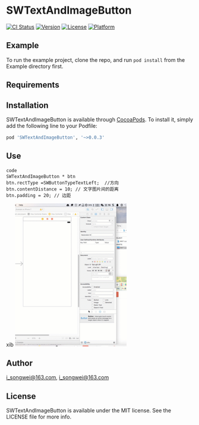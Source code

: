 # SWTextAndImageButton

[![CI Status](http://img.shields.io/travis/i_songwei@163.com/SWTextAndImageButton.svg?style=flat)](https://travis-ci.org/i_songwei@163.com/SWTextAndImageButton)
[![Version](https://img.shields.io/cocoapods/v/SWTextAndImageButton.svg?style=flat)](http://cocoapods.org/pods/SWTextAndImageButton)
[![License](https://img.shields.io/cocoapods/l/SWTextAndImageButton.svg?style=flat)](http://cocoapods.org/pods/SWTextAndImageButton)
[![Platform](https://img.shields.io/cocoapods/p/SWTextAndImageButton.svg?style=flat)](http://cocoapods.org/pods/SWTextAndImageButton)

## Example

To run the example project, clone the repo, and run `pod install` from the Example directory first.

## Requirements

## Installation

SWTextAndImageButton is available through [CocoaPods](http://cocoapods.org). To install
it, simply add the following line to your Podfile:

```ruby
pod 'SWTextAndImageButton', '~>0.0.3'
```

## Use

```
code
SWTextAndImageButton * btn
btn.rectType =SWButtonTypeTextLeft;  //方向
btn.contentDistance = 10; // 文字图片间的距离
btn.padding = 20; // 边距
```

xib
<img src="./test.gif" title="" width="300">

## Author

i_songwei@163.com, i_songwei@163.com

## License

SWTextAndImageButton is available under the MIT license. See the LICENSE file for more info.
